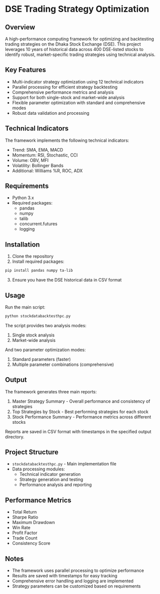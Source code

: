 # DSE Trading Strategy Optimization

## Overview
A high-performance computing framework for optimizing and backtesting trading strategies on the Dhaka Stock Exchange (DSE). This project leverages 10 years of historical data across 400 DSE-listed stocks to identify robust, market-specific trading strategies using technical analysis.

## Key Features
- Multi-indicator strategy optimization using 12 technical indicators
- Parallel processing for efficient strategy backtesting
- Comprehensive performance metrics and analysis
- Support for both single-stock and market-wide analysis
- Flexible parameter optimization with standard and comprehensive modes
- Robust data validation and processing

## Technical Indicators
The framework implements the following technical indicators:
- Trend: SMA, EMA, MACD
- Momentum: RSI, Stochastic, CCI
- Volume: OBV, MFI
- Volatility: Bollinger Bands
- Additional: Williams %R, ROC, ADX

## Requirements
- Python 3.x
- Required packages:
  - pandas
  - numpy
  - talib
  - concurrent.futures
  - logging

## Installation
1. Clone the repository
2. Install required packages:
```bash
pip install pandas numpy ta-lib
```
3. Ensure you have the DSE historical data in CSV format

## Usage
Run the main script:
```bash
python stockdatabacktesthpc.py
```

The script provides two analysis modes:
1. Single stock analysis
2. Market-wide analysis

And two parameter optimization modes:
1. Standard parameters (faster)
2. Multiple parameter combinations (comprehensive)

## Output
The framework generates three main reports:
1. Master Strategy Summary - Overall performance and consistency of strategies
2. Top Strategies by Stock - Best performing strategies for each stock
3. Stock Performance Summary - Performance metrics across different stocks

Reports are saved in CSV format with timestamps in the specified output directory.

## Project Structure
- `stockdatabacktesthpc.py` - Main implementation file
- Data processing modules:
  - Technical indicator generation
  - Strategy generation and testing
  - Performance analysis and reporting

## Performance Metrics
- Total Return
- Sharpe Ratio
- Maximum Drawdown
- Win Rate
- Profit Factor
- Trade Count
- Consistency Score

## Notes
- The framework uses parallel processing to optimize performance
- Results are saved with timestamps for easy tracking
- Comprehensive error handling and logging are implemented
- Strategy parameters can be customized based on requirements


